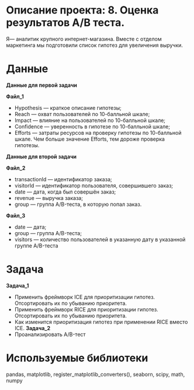 # Описание проекта: 8. Оценка результатов A/B теста.
Я— аналитик крупного интернет-магазина. Вместе с отделом маркетинга мы подготовили список гипотез для увеличения выручки.
# Данные
**Данные для первой задачи**

**Файл_1**
* Hypothesis — краткое описание гипотезы;
* Reach — охват пользователей по 10-балльной шкале;
* Impact — влияние на пользователей по 10-балльной шкале;
* Confidence — уверенность в гипотезе по 10-балльной шкале;
* Efforts — затраты ресурсов на проверку гипотезы по 10-балльной шкале. Чем больше значение Efforts, тем дороже проверка гипотезы.

**Данные для второй задачи**

**Файл_2**
* transactionId — идентификатор заказа;
* visitorId — идентификатор пользователя, совершившего заказ;
* date — дата, когда был совершён заказ;
* revenue — выручка заказа;
* group — группа A/B-теста, в которую попал заказ.

**Файл_3**
* date — дата;
* group — группа A/B-теста;
* visitors — количество пользователей в указанную дату в указанной группе A/B-теста
# Задача
**Задача_1**
* Применить фреймворк ICE для приоритизации гипотез. Отсортировать их по убыванию приоритета.
* Применить фреймворк RICE для приоритизации гипотез. Отсортировать их по убыванию приоритета.
* Как изменится приоритизация гипотез при применении RICE вместо ICE.
**Задача_2**
* Проанализировать A/B-тест
# Используемые библиотеки
pandas, matplotlib, register_matplotlib_converters(), seaborn, scipy, math, numpy
